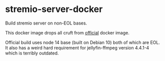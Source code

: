 # stremio-server-docker
Build stremio server on non-EOL bases.

This docker image drops all cruft from [official](https://github.com/Stremio/server-docker) docker image.

Official build uses node 14 base (built on Debian 10) both of which are EOL. It also has a weird hard requirement for jellyfin-ffmpeg version 4.4.1-4 which is terribly outdated.
